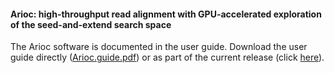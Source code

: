 #### Arioc:  high-throughput read alignment with GPU-accelerated exploration of the seed-and-extend search space

The Arioc software is documented in the user guide.  Download the user guide directly ([Arioc.guide.pdf](https://github.com/RWilton/Arioc/blob/master/v1.22/Arioc.guide.pdf "Arioc user guide")) or as part of the current release (click [here](https://github.com/RWilton/Arioc/releases "Arioc releases")).
